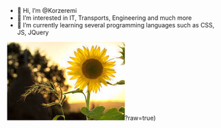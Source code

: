 - 👋 Hi, I’m @Korzeremi
- 👀 I’m interested in IT, Transports, Engineering and much more
- 🌱 I’m currently learning several programming languages such as CSS, JS, JQuery

![alt text](https://github.com/Korzeremi/Korzeremi/blob/main/index.jpeg)?raw=true)
